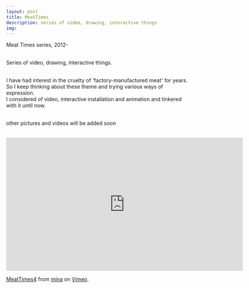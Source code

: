 ```yaml
---
layout: post
title: MeatTimes
description: series of video, drawing, interactive things
img:
---
```


Meat Times series, 2012-


<div class="img_row">
	<img class="col one" src="{{ site.baseurl }}/img/5.png" alt="" title="example image"/>
	<img class="col one" src="{{ site.baseurl }}/img/5.png" alt="" title="example image"/>
	<img class="col one" src="{{ site.baseurl }}/img/5.png" alt="" title="example image"/>
</div>
<div class="col three caption">
	Series of video, drawing, interactive things.
</div>
<br/>

I have had interest in the cruelty of 'factory-manufactured meat' for years. So I keep thinking about these theme and trying various ways of expression. <br/>
I considered of video, interactive installation and animation and tinkered with it until now.


<div class="img_row">
	<img class="col two" src="{{ site.baseurl }}/img/51.jpg" alt="" title="example image"/>
	<img class="col one" src="{{ site.baseurl }}/img/5.png" alt="" title="example image"/>
</div>
<div class="col three caption">
	other pictures and videos will be added soon
</div>

<br/>
<p align="middle">
<iframe src="https://player.vimeo.com/video/205177007" width="640" height="360" frameborder="0" webkitallowfullscreen mozallowfullscreen allowfullscreen></iframe>
<p><a href="https://vimeo.com/205177007">MeatTimes4</a> from <a href="https://vimeo.com/user38129979">mina</a> on <a href="https://vimeo.com">Vimeo</a>.</p>
</p>

<br/><br/><br/>
